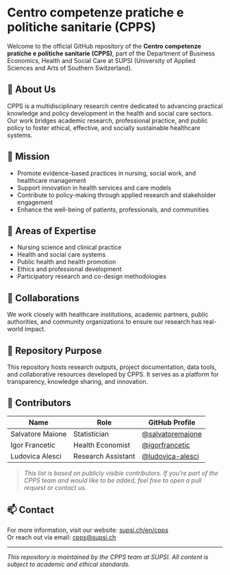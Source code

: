 # Centro competenze pratiche e politiche sanitarie (CPPS)

Welcome to the official GitHub repository of the **Centro competenze pratiche e politiche sanitarie (CPPS)**, part of the Department of Business Economics, Health and Social Care at SUPSI (University of Applied Sciences and Arts of Southern Switzerland).

## 🧭 About Us

CPPS is a multidisciplinary research centre dedicated to advancing practical knowledge and policy development in the health and social care sectors. Our work bridges academic research, professional practice, and public policy to foster ethical, effective, and socially sustainable healthcare systems.

## 🎯 Mission

- Promote evidence-based practices in nursing, social work, and healthcare management  
- Support innovation in health services and care models  
- Contribute to policy-making through applied research and stakeholder engagement  
- Enhance the well-being of patients, professionals, and communities  

## 🧪 Areas of Expertise

- Nursing science and clinical practice  
- Health and social care systems  
- Public health and health promotion  
- Ethics and professional development  
- Participatory research and co-design methodologies  

## 🤝 Collaborations

We work closely with healthcare institutions, academic partners, public authorities, and community organizations to ensure our research has real-world impact.

## 📂 Repository Purpose

This repository hosts research outputs, project documentation, data tools, and collaborative resources developed by CPPS. It serves as a platform for transparency, knowledge sharing, and innovation.

## 👥 Contributors

| Name               | Role                          | GitHub Profile                                      |
|--------------------|-------------------------------|-----------------------------------------------------|
| Salvatore Maione   | Statistician                  | [@salvatoremaione](https://github.com/salvatoremaione) |
| Igor Francetic     | Health Economist              | [@igorfrancetic](https://github.com/igorfrancetic)     |
| Ludovica Alesci    | Research Assistant            | [@ludovica-alesci](https://github.com/ludovica-alesci) |

> _This list is based on publicly visible contributors. If you're part of the CPPS team and would like to be added, feel free to open a pull request or contact us._

## 📫 Contact

For more information, visit our website: [supsi.ch/en/cpps](https://www.supsi.ch/en/cpps)  
Or reach out via email: [cpps@supsi.ch](mailto:cpps@supsi.ch)

---

_This repository is maintained by the CPPS team at SUPSI. All content is subject to academic and ethical standards._
